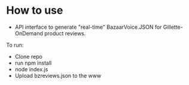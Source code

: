 # How to use

- API interface to generate "real-time" BazaarVoice.JSON for Gillette-OnDemand product reviews.

To run:
- Clone repo
- run npm install
- node index.js
- Upload bzreviews.json to the www
